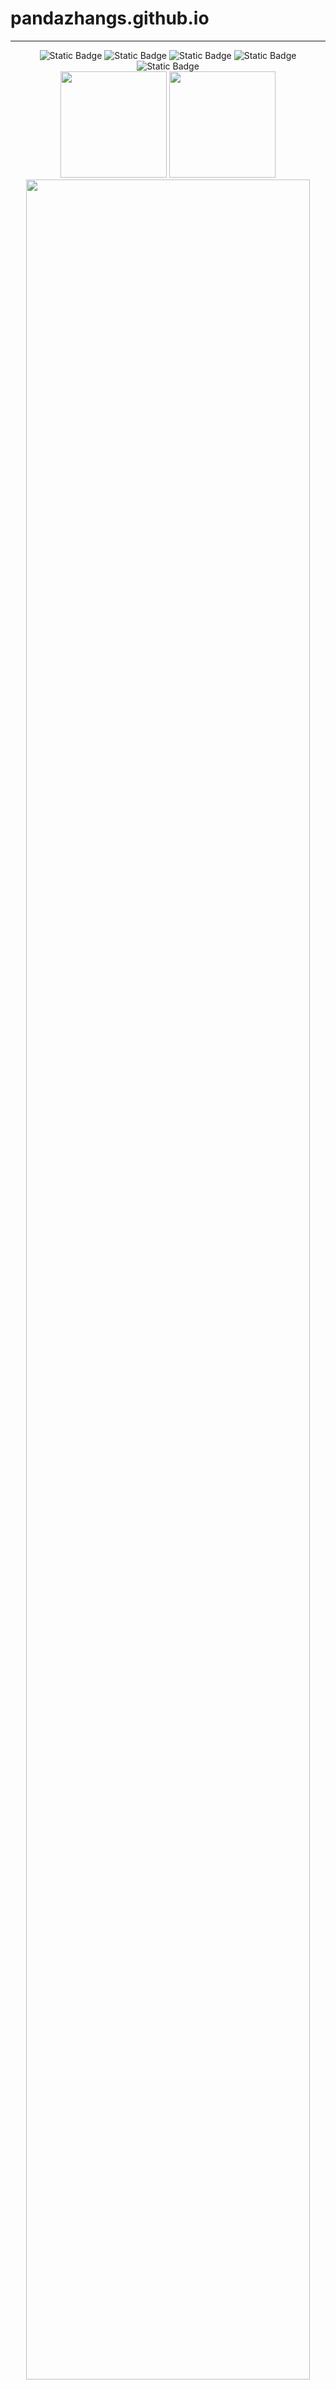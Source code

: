 # pandazhangs.github.io
-----
<div align="center">
<img alt="Static Badge" src="https://img.shields.io/badge/love-linux-blue">
<img alt="Static Badge" src="https://img.shields.io/badge/learn-go-green">
<img alt="Static Badge" src="https://img.shields.io/badge/c%2Fcpp-green">
<img alt="Static Badge" src="https://img.shields.io/badge/rust-orange">
<img alt="Static Badge" src="https://img.shields.io/badge/python-blue">
</div>





<div align="center">
<span>  </span>
<img height="170px" src="https://github-readme-stats.vercel.app/api?username=daidaiJ&theme=vue-dark&show_icons=true" /><span>  </span><img height="170px" src="https://github-readme-stats.vercel.app/api/top-langs/?username=daidaiJ&theme=vue-dark&show_icons=true&layout=compact&langs_count=8" />
<span>  </span>
 <img  width="95%" src="https://github-readme-activity-graph.vercel.app/graph?username=daidaiJ&theme=vue&radius=10"/>
</div>

<!--START_SECTION:waka-->

```txt
Python     9 hrs 58 mins   ███████████░░░░░░░░░░░░░░   44.04 %
Markdown   7 hrs 7 mins    ████████░░░░░░░░░░░░░░░░░   31.49 %
Go         4 hrs 15 mins   ████▓░░░░░░░░░░░░░░░░░░░░   18.82 %
C          45 mins         █░░░░░░░░░░░░░░░░░░░░░░░░   03.36 %
TOML       18 mins         ▒░░░░░░░░░░░░░░░░░░░░░░░░   01.34 %
```

<!--END_SECTION:waka-->

